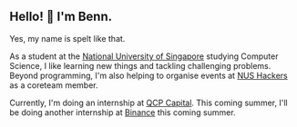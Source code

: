 ## Hello! 👋 I'm Benn.

Yes, my name is spelt like that. 

As a student at the [National University of Singapore](https://nus.edu.sg) studying Computer Science, I like learning new things and tackling challenging problems. Beyond programming, I'm also helping to organise events at [NUS Hackers](https://nushackers.org) as a coreteam member.

Currently, I'm doing an internship at [QCP Capital](https://www.qcp.capital/). This coming summer, I'll be doing another internship at [Binance](https://binance.com) this coming summer.
